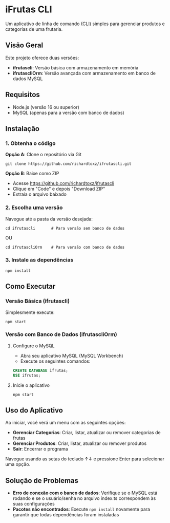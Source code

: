 # iFrutas CLI

Um aplicativo de linha de comando (CLI) simples para gerenciar produtos e categorias de uma frutaria.

## Visão Geral

Este projeto oferece duas versões:
- **ifrutascli**: Versão básica com armazenamento em memória
- **ifrutascliOrm**: Versão avançada com armazenamento em banco de dados MySQL

## Requisitos

- Node.js (versão 16 ou superior)
- MySQL (apenas para a versão com banco de dados)

## Instalação

### 1. Obtenha o código

**Opção A**: Clone o repositório via Git
```
git clone https://github.com/richardtoxz/ifrutascli.git
```

**Opção B**: Baixe como ZIP
- Acesse https://github.com/richardtoxz/ifrutascli
- Clique em "Code" e depois "Download ZIP"
- Extraia o arquivo baixado

### 2. Escolha uma versão

Navegue até a pasta da versão desejada:

```
cd ifrutascli       # Para versão sem banco de dados
```

OU

```
cd ifrutascliOrm    # Para versão com banco de dados
```

### 3. Instale as dependências

```
npm install
```

## Como Executar

### Versão Básica (ifrutascli)

Simplesmente execute:
```
npm start
```

### Versão com Banco de Dados (ifrutascliOrm)

1. Configure o MySQL
   - Abra seu aplicativo MySQL (MySQL Workbench)
   - Execute os seguintes comandos:
   ```sql
   CREATE DATABASE ifrutas;
   USE ifrutas;
   ```

2. Inicie o aplicativo
   ```
   npm start
   ```

## Uso do Aplicativo

Ao iniciar, você verá um menu com as seguintes opções:
- **Gerenciar Categorias**: Criar, listar, atualizar ou remover categorias de frutas
- **Gerenciar Produtos**: Criar, listar, atualizar ou remover produtos
- **Sair**: Encerrar o programa

Navegue usando as setas do teclado ↑↓ e pressione Enter para selecionar uma opção.

## Solução de Problemas

- **Erro de conexão com o banco de dados**: Verifique se o MySQL está rodando e se o usuário/senha no arquivo index.ts correspondem às suas configurações
- **Pacotes não encontrados**: Execute `npm install` novamente para garantir que todas dependências foram instaladas